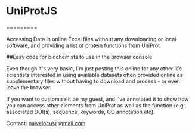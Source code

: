 # UniProtJS
=========

Accessing Data in online Excel files without any downloading or local software, and providing a list of protein functions from UniProt

##Easy code for biochemists to use in the browser console

Even though it's very basic, I'm just posting this online for any other life scientists interested in using available datasets often provided online as supplementary files without having to download and process - or even leave the browser.

If you want to customise it be my guest, and I've annotated it to show how you can access other elements from UniProt as well as the function (e.g. associated DOI(s), sequence, keywords, GO annotation etc).

Contact: naivelocus@gmail.com
